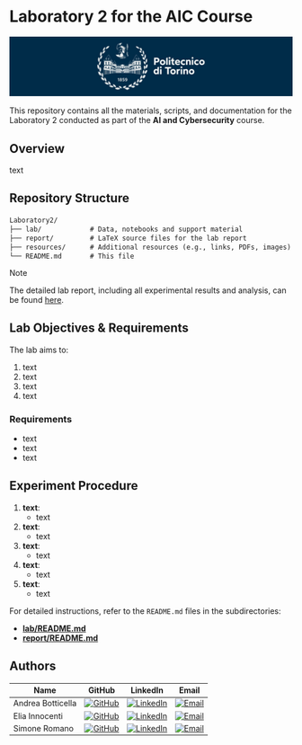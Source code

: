 # Laboratory 2 for the AIC Course

![Polito Logo](resources/logo_polito.jpg)

This repository contains all the materials, scripts, and documentation for the Laboratory 2 conducted as part of the **AI and Cybersecurity** course.

## Overview

text

## Repository Structure

```
Laboratory2/
├── lab/            # Data, notebooks and support material
├── report/         # LaTeX source files for the lab report
├── resources/      # Additional resources (e.g., links, PDFs, images)
└── README.md       # This file
```

> [!NOTE]
> The detailed lab report, including all experimental results and analysis, can be found [here](report/Laboratory2-report.pdf).

## Lab Objectives & Requirements

The lab aims to:
1. text
2. text
3. text
4. text

### Requirements

- text
- text
- text

## Experiment Procedure

1. **text**:
   - text
2. **text**:
   - text
3. **text**:
   - text
4. **text**:
   - text
5. **text**:
   - text

For detailed instructions, refer to the `README.md` files in the subdirectories:
- [**lab/README.md**](lab/README.md)
- [**report/README.md**](report/README.md)

## Authors

| Name              | GitHub                                                                                                               | LinkedIn                                                                                                                                  | Email                                                                                                            |
| ----------------- | -------------------------------------------------------------------------------------------------------------------- | ----------------------------------------------------------------------------------------------------------------------------------------- | ---------------------------------------------------------------------------------------------------------------- |
| Andrea Botticella | [![GitHub](https://img.shields.io/badge/GitHub-Profile-informational?logo=github)](https://github.com/Botti01)       | [![LinkedIn](https://img.shields.io/badge/LinkedIn-Profile-blue?logo=linkedin)](https://www.linkedin.com/in/andrea-botticella-353169293/) | [![Email](https://img.shields.io/badge/Email-Send-blue?logo=gmail)](mailto:andrea.botticella@studenti.polito.it) |
| Elia Innocenti    | [![GitHub](https://img.shields.io/badge/GitHub-Profile-informational?logo=github)](https://github.com/eliainnocenti) | [![LinkedIn](https://img.shields.io/badge/LinkedIn-Profile-blue?logo=linkedin)](https://www.linkedin.com/in/eliainnocenti/)               | [![Email](https://img.shields.io/badge/Email-Send-blue?logo=gmail)](mailto:elia.innocenti@studenti.polito.it)    |
| Simone Romano     | [![GitHub](https://img.shields.io/badge/GitHub-Profile-informational?logo=github)](https://github.com/sroman0)       | [![LinkedIn](https://img.shields.io/badge/LinkedIn-Profile-blue?logo=linkedin)](https://www.linkedin.com/in/simone-romano-383277307/)     | [![Email](https://img.shields.io/badge/Email-Send-blue?logo=gmail)](mailto:simone.romano@studenti.polito.it)     |
